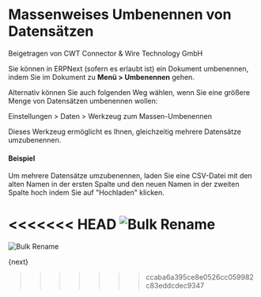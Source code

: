 # Massenweises Umbenennen von Datensätzen
<span class="text-muted contributed-by">Beigetragen von CWT Connector & Wire Technology GmbH</span>

Sie können in ERPNext (sofern es erlaubt ist) ein Dokument umbenennen, indem Sie im Dokument zu **Menü > Umbenennen** gehen.

Alternativ können Sie auch folgenden Weg wählen, wenn Sie eine größere Menge von Datensätzen umbenennen wollen:

Einstellungen > Daten > Werkzeug zum Massen-Umbenennen

Dieses Werkzeug ermöglicht es Ihnen, gleichzeitig mehrere Datensätze umzubenennen.

#### Beispiel

Um mehrere Datensätze umzubenennen, laden Sie eine CSV-Datei mit den alten Namen in der ersten Spalte und den neuen Namen in der zweiten Spalte hoch indem Sie auf "Hochladen" klicken.

<<<<<<< HEAD
<img class="screenshot" alt="Bulk Rename" src="/docs/assets/img/setup/data/rename.png">
=======
<img class="screenshot" alt="Bulk Rename" src="{{docs_base_url}}/assets/img/setup/data/rename.png">

{next}
>>>>>>> ccaba6a395ce8e0526cc059982c83eddcdec9347
